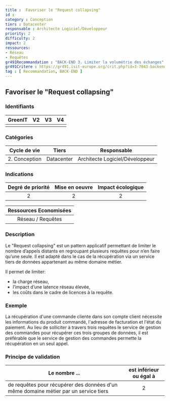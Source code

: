 ```yaml
---
title :  Favoriser le "Request collapsing"
id : 
category : Conception
tiers : Datacenter
responsable : Architecte Logiciel/Développeur
priority: 2
difficulty: 2
impact: 2
ressources:
- Réseau
- Requêtes
gr491Recommandation : "BACK-END 3. Limiter la volumétrie des échanges"
gr491Critere : https://gr491.isit-europe.org/crit.php?id=3-7043-backend-les-operations-realisees-sur-le-front-end
tag : [ Recommandation, BACK-END ]
---
```


## Favoriser le "Request collapsing"

### Identifiants

| GreenIT | V2  | V3  | V4  |
|:-------:|:---:|:---:|:---:|
|         |     |     |     |

### Catégories

| Cycle de vie  |   Tiers    |           Responsable           |
|:-------------:|:----------:|:-------------------------------:|
| 2. Conception | Datacenter | Architecte Logiciel/Développeur |

### Indications

| Degré de priorité | Mise en oeuvre | Impact écologique |
|:-----------------:|:--------------:|:-----------------:|
|         2         |       2        |         2         |

|Ressources Economisées                                      |
|:----------------------:|
|   Réseau / Requêtes    |

### Description

Le "Request collapsing" est un pattern applicatif permettant de limiter le nombre d’appels distants en regroupant plusieurs requêtes pour n’en faire qu’une seule. 
Il est adapté dans le cas de la récupération via un service tiers de données appartenant au même domaine métier.

Il permet de limiter:
- la charge réseau,
- l’impact d’une latence réseau élevée,
- les coûts dans le cadre de licences à la requête.

### Exemple

La récupération d'une commande cliente dans son compte client nécessite les informations du produit commandé, l'adresse de facturation et l'état du paiement.
Au lieu de solliciter à travers trois requêtes le service de gestion des commandes pour récupérer ces trois groupes de données, il est préférable que le service de gestion des commandes permette la récupération en un seul appel.

### Principe de validation

| Le nombre ...                                                                        | est inférieur ou égal à |
|--------------------------------------------------------------------------------------|:-----------------------:|
| de requêtes pour récupérer des données d'un même domaine métier par un service tiers |            2            |
